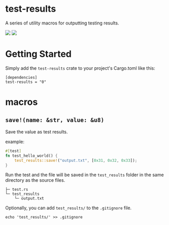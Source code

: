 # test-results

A series of utility macros for outputting testing results.

[![](https://img.shields.io/crates/v/test-results)](https://crates.io/crates/test-results) ![](https://img.shields.io/crates/l/test-results)

# Getting Started

Simply add the `test-results` crate to your project's Cargo.toml like this:

```
[dependencies]
test-results = "0"
```

# macros

## `save!(name: &str, value: &u8)`

Save the value as test results.

example:

```rust
#[test]
fn test_hello_world() {
    test_results::save!("output.txt", [0x31, 0x32, 0x33]);
}
```

Run the test and the file will be saved in the `test_results` folder in the same directory as the source files.

```
├─ test.rs
└─ test_results
    └─ output.txt
```

Optionally, you can add `test_results/` to the `.gitignore` file.

```
echo 'test_results/' >> .gitignore
```